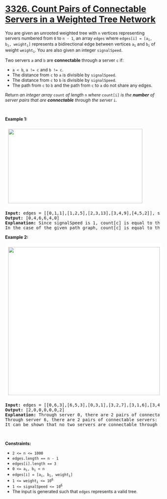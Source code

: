 # [3326. Count Pairs of Connectable Servers in a Weighted Tree Network](https://leetcode.com/problems/count-pairs-of-connectable-servers-in-a-weighted-tree-network/description/)
<p>You are given an unrooted weighted tree with <code>n</code> vertices representing servers numbered from <code>0</code> to <code>n - 1</code>, an array <code>edges</code> where <code>edges[i] = [a<sub>i</sub>, b<sub>i</sub>, weight<sub>i</sub>]</code> represents a bidirectional edge between vertices <code>a<sub>i</sub></code> and <code>b<sub>i</sub></code> of weight <code>weight<sub>i</sub></code>. You are also given an integer <code>signalSpeed</code>.</p>

<p>Two servers <code>a</code> and <code>b</code> are <strong>connectable</strong> through a server <code>c</code> if:</p>

<ul>
	<li><code>a &lt; b</code>, <code>a != c</code> and <code>b != c</code>.</li>
	<li>The distance from <code>c</code> to <code>a</code> is divisible by <code>signalSpeed</code>.</li>
	<li>The distance from <code>c</code> to <code>b</code> is divisible by <code>signalSpeed</code>.</li>
	<li>The path from <code>c</code> to <code>b</code> and the path from <code>c</code> to <code>a</code> do not share any edges.</li>
</ul>

<p>Return <em>an integer array</em> <code>count</code> <em>of length</em> <code>n</code> <em>where</em> <code>count[i]</code> <em>is the <strong>number</strong> of server pairs that are <strong>connectable</strong> through</em> <em>the server</em> <code>i</code>.</p>

<p>&nbsp;</p>
<p><strong class="example">Example 1:</strong></p>
<img alt="" src="https://assets.leetcode.com/uploads/2024/01/21/example22.png" style="width: 438px; height: 243px; padding: 10px; background: #fff; border-radius: .5rem;" />
<pre>
<strong>Input:</strong> edges = [[0,1,1],[1,2,5],[2,3,13],[3,4,9],[4,5,2]], signalSpeed = 1
<strong>Output:</strong> [0,4,6,6,4,0]
<strong>Explanation:</strong> Since signalSpeed is 1, count[c] is equal to the number of pairs of paths that start at c and do not share any edges.
In the case of the given path graph, count[c] is equal to the number of servers to the left of c multiplied by the servers to the right of c.
</pre>

<p><strong class="example">Example 2:</strong></p>
<img alt="" src="https://assets.leetcode.com/uploads/2024/01/21/example11.png" style="width: 495px; height: 484px; padding: 10px; background: #fff; border-radius: .5rem;" />
<pre>
<strong>Input:</strong> edges = [[0,6,3],[6,5,3],[0,3,1],[3,2,7],[3,1,6],[3,4,2]], signalSpeed = 3
<strong>Output:</strong> [2,0,0,0,0,0,2]
<strong>Explanation:</strong> Through server 0, there are 2 pairs of connectable servers: (4, 5) and (4, 6).
Through server 6, there are 2 pairs of connectable servers: (4, 5) and (0, 5).
It can be shown that no two servers are connectable through servers other than 0 and 6.
</pre>

<p>&nbsp;</p>
<p><strong>Constraints:</strong></p>

<ul>
	<li><code>2 &lt;= n &lt;= 1000</code></li>
	<li><code>edges.length == n - 1</code></li>
	<li><code>edges[i].length == 3</code></li>
	<li><code>0 &lt;= a<sub>i</sub>, b<sub>i</sub> &lt; n</code></li>
	<li><code>edges[i] = [a<sub>i</sub>, b<sub>i</sub>, weight<sub>i</sub>]</code><!-- notionvc: a2623897-1bb1-4c07-84b6-917ffdcd83ec --></li>
	<li><code>1 &lt;= weight<sub>i</sub> &lt;= 10<sup>6</sup></code></li>
	<li><code>1 &lt;= signalSpeed &lt;= 10<sup>6</sup></code></li>
	<li>The input is generated such that <code>edges</code> represents a valid tree.</li>
</ul>
